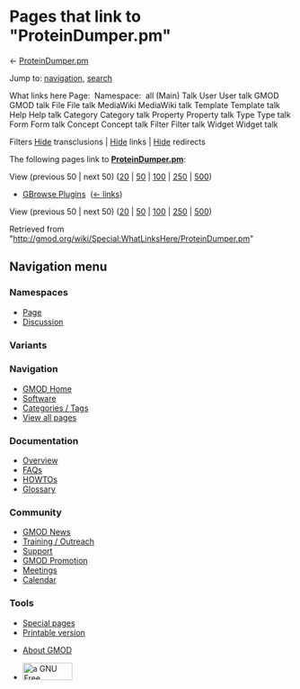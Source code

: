 <div id="mw-page-base" class="noprint">

</div>

<div id="mw-head-base" class="noprint">

</div>

<div id="content" class="mw-body" role="main">

<span id="top"></span>

<div id="mw-js-message" style="display:none;">

</div>



# <span dir="auto">Pages that link to "ProteinDumper.pm"</span>

<div id="bodyContent">

<div id="contentSub">

← [ProteinDumper.pm](/wiki/ProteinDumper.pm "ProteinDumper.pm")

</div>

<div id="jump-to-nav" class="mw-jump">

Jump to: [navigation](#mw-navigation), [search](#p-search)

</div>

<div id="mw-content-text">

What links here Page:  Namespace:  all (Main) Talk User User talk GMOD
GMOD talk File File talk MediaWiki MediaWiki talk Template Template talk
Help Help talk Category Category talk Property Property talk Type Type
talk Form Form talk Concept Concept talk Filter Filter talk Widget
Widget talk

Filters
[Hide](/mediawiki/index.php?title=Special:WhatLinksHere/ProteinDumper.pm&hidetrans=1 "Special:WhatLinksHere/ProteinDumper.pm")
transclusions \|
[Hide](/mediawiki/index.php?title=Special:WhatLinksHere/ProteinDumper.pm&hidelinks=1 "Special:WhatLinksHere/ProteinDumper.pm")
links \|
[Hide](/mediawiki/index.php?title=Special:WhatLinksHere/ProteinDumper.pm&hideredirs=1 "Special:WhatLinksHere/ProteinDumper.pm")
redirects

The following pages link to
**[ProteinDumper.pm](/wiki/ProteinDumper.pm "ProteinDumper.pm")**:

View (previous 50 \| next 50)
([20](/mediawiki/index.php?title=Special:WhatLinksHere/ProteinDumper.pm&limit=20 "Special:WhatLinksHere/ProteinDumper.pm")
\|
[50](/mediawiki/index.php?title=Special:WhatLinksHere/ProteinDumper.pm&limit=50 "Special:WhatLinksHere/ProteinDumper.pm")
\|
[100](/mediawiki/index.php?title=Special:WhatLinksHere/ProteinDumper.pm&limit=100 "Special:WhatLinksHere/ProteinDumper.pm")
\|
[250](/mediawiki/index.php?title=Special:WhatLinksHere/ProteinDumper.pm&limit=250 "Special:WhatLinksHere/ProteinDumper.pm")
\|
[500](/mediawiki/index.php?title=Special:WhatLinksHere/ProteinDumper.pm&limit=500 "Special:WhatLinksHere/ProteinDumper.pm"))

- [GBrowse Plugins](/wiki/GBrowse_Plugins "GBrowse Plugins") ‎
  <span class="mw-whatlinkshere-tools">([←
  links](/mediawiki/index.php?title=Special:WhatLinksHere&target=GBrowse+Plugins "Special:WhatLinksHere"))</span>

View (previous 50 \| next 50)
([20](/mediawiki/index.php?title=Special:WhatLinksHere/ProteinDumper.pm&limit=20 "Special:WhatLinksHere/ProteinDumper.pm")
\|
[50](/mediawiki/index.php?title=Special:WhatLinksHere/ProteinDumper.pm&limit=50 "Special:WhatLinksHere/ProteinDumper.pm")
\|
[100](/mediawiki/index.php?title=Special:WhatLinksHere/ProteinDumper.pm&limit=100 "Special:WhatLinksHere/ProteinDumper.pm")
\|
[250](/mediawiki/index.php?title=Special:WhatLinksHere/ProteinDumper.pm&limit=250 "Special:WhatLinksHere/ProteinDumper.pm")
\|
[500](/mediawiki/index.php?title=Special:WhatLinksHere/ProteinDumper.pm&limit=500 "Special:WhatLinksHere/ProteinDumper.pm"))

</div>

<div class="printfooter">

Retrieved from
"<http://gmod.org/wiki/Special:WhatLinksHere/ProteinDumper.pm>"

</div>

<div id="catlinks" class="catlinks catlinks-allhidden">

</div>

<div class="visualClear">

</div>

</div>

</div>

<div id="mw-navigation">

## Navigation menu

<div id="mw-head">



<div id="left-navigation">

<div id="p-namespaces" class="vectorTabs" role="navigation"
aria-labelledby="p-namespaces-label">

### Namespaces

- <span id="ca-nstab-main"><a href="/wiki/ProteinDumper.pm" accesskey="c"
  title="View the content page [c]">Page</a></span>
- <span id="ca-talk"><a
  href="/mediawiki/index.php?title=Talk:ProteinDumper.pm&amp;action=edit&amp;redlink=1"
  accesskey="t"
  title="Discussion about the content page [t]">Discussion</a></span>

</div>

<div id="p-variants" class="vectorMenu emptyPortlet" role="navigation"
aria-labelledby="p-variants-label">

### 

### Variants[](#)

<div class="menu">

</div>

</div>

</div>

<div id="right-navigation">





</div>



</div>

</div>

</div>

<div id="mw-panel">

<div id="p-logo" role="banner">

<a href="/wiki/Main_Page"
style="background-image: url(http://gmod.org/images/GMOD-cogs.png);"
title="Visit the main page"></a>

</div>

<div id="p-Navigation" class="portal" role="navigation"
aria-labelledby="p-Navigation-label">

### Navigation

<div class="body">

- <span id="n-GMOD-Home">[GMOD Home](/wiki/Main_Page)</span>
- <span id="n-Software">[Software](/wiki/GMOD_Components)</span>
- <span id="n-Categories-.2F-Tags">[Categories /
  Tags](/wiki/Categories)</span>
- <span id="n-View-all-pages">[View all
  pages](/wiki/Special:AllPages)</span>

</div>

</div>

<div id="p-Documentation" class="portal" role="navigation"
aria-labelledby="p-Documentation-label">

### Documentation

<div class="body">

- <span id="n-Overview">[Overview](/wiki/Overview)</span>
- <span id="n-FAQs">[FAQs](/wiki/Category:FAQ)</span>
- <span id="n-HOWTOs">[HOWTOs](/wiki/Category:HOWTO)</span>
- <span id="n-Glossary">[Glossary](/wiki/Glossary)</span>

</div>

</div>

<div id="p-Community" class="portal" role="navigation"
aria-labelledby="p-Community-label">

### Community

<div class="body">

- <span id="n-GMOD-News">[GMOD News](/wiki/GMOD_News)</span>
- <span id="n-Training-.2F-Outreach">[Training /
  Outreach](/wiki/Training_and_Outreach)</span>
- <span id="n-Support">[Support](/wiki/Support)</span>
- <span id="n-GMOD-Promotion">[GMOD
  Promotion](/wiki/GMOD_Promotion)</span>
- <span id="n-Meetings">[Meetings](/wiki/Meetings)</span>
- <span id="n-Calendar">[Calendar](/wiki/Calendar)</span>

</div>

</div>

<div id="p-tb" class="portal" role="navigation"
aria-labelledby="p-tb-label">

### Tools

<div class="body">

- <span id="t-specialpages"><a href="/wiki/Special:SpecialPages" accesskey="q"
  title="A list of all special pages [q]">Special pages</a></span>
- <span id="t-print"><a
  href="/mediawiki/index.php?title=Special:WhatLinksHere/ProteinDumper.pm&amp;printable=yes"
  rel="alternate" accesskey="p"
  title="Printable version of this page [p]">Printable version</a></span>

</div>

</div>

</div>

</div>

<div id="footer" role="contentinfo">

- <span id="footer-places-about">[About
  GMOD](/wiki/GMOD:About "GMOD:About")</span>

<!-- -->

- <span id="footer-copyrightico">[<img src="http://www.gnu.org/graphics/gfdl-logo-small.png" width="88"
  height="31" alt="a GNU Free Documentation License" />](http://www.gnu.org/licenses/fdl-1.3.html)</span>




</div>
